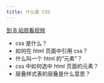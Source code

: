 ```yaml
---
title: 什么是 CSS
---
```


[到 B 站观看视频](https://www.bilibili.com/video/BV1Kp4y1C7Um)

- css 是什么？
- 如何在 html 页面中引用 css？
- 什么叫一个 html 的“元素”？
- css 中如何选中 html 页面的元素？
- 层叠样式表的层叠是什么意思？
